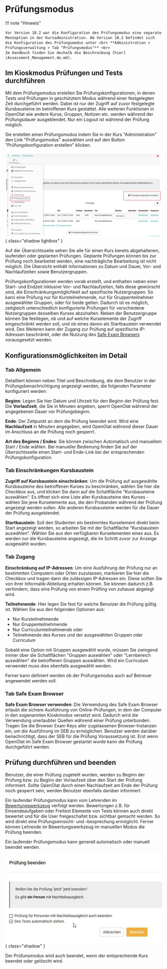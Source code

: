 # Prüfungsmodus

!!! note "Hinweis"

    Vor Version 18.2 war die Konfiguration des Prüfungsmodus eine separate Menüoption in der Kursadministration. Ab Version 18.2 befindet sich die Konfiguration des Prüfungsmodus unter <br> **Administration > Prüfungsverwaltung > Tab "Prüfungsmodus"** <br>
    Im Handbuch finden Sie deshalb die Beschreibung [hier](Assessment_Management.de.md).



## Im Kioskmodus Prüfungen und Tests durchführen

Mit dem Prüfungsmodus erstellen Sie Prüfungskonfigurationen, in denen Tests und Prüfungen in geschütztem Modus während einer festgelegten Zeit durchgeführt werden. Dabei ist nur der Zugriff auf zuvor festgelegte Kursbausteine im betroffenen Kurs gestattet. Alle weiteren Funktionen in OpenOlat wie andere Kurse, Gruppen, Notizen etc. werden während der Prüfungsdauer ausgeblendet. Nur ein Logout ist während der Prüfung möglich.

Sie erstellen einen Prüfungsmodus indem Sie in der Kurs "Administration" den Link "Prüfungsmodus" auswählen und auf den Button "Prüfungskonfiguration erstellen" klicken.

![Prüfungsmodus](assets/Pruefungsmodus_15a.png){ class="shadow lightbox" }

Auf der Übersichtsseite sehen Sie alle für einen Kurs bereits abgehaltenen, laufenden oder geplanten Prüfungen. Geplante Prüfungen können bis zur Prüfung noch bearbeitet werden, eine nachträgliche Bearbeitung ist nicht möglich. Die Übersicht enthält Informationen zu Datum und Dauer, Vor- und Nachlaufzeiten sowie Benutzergruppen.

Prüfungskonfigurationen werden vorab erstellt, und enthalten neben einer Start- und Endzeit inklusive Vor- und Nachlaufzeiten, falls diese gewünscht sind, die Einschränkungsmöglichkeit auf spezifische Nutzergruppen. So kann eine Prüfung nur für Kursteilnehmende, nur für Gruppenteilnehmer ausgewählter Gruppen, oder für beide gelten. Dadurch ist es möglich, zeitgleich unterschiedlich konfigurierte Prüfungen für verschiedene Nutzergruppen desselben Kurses abzuhalten. Neben der Benutzergruppe können Sie festlegen, ob und auf welche Kurselemente der Zugriff eingeschränkt werden soll, und ob eines davon als Startbaustein verwendet wird. Des Weiteren kann der Zugang zur Prüfung auf spezifische IP-Adressen beschränkt, oder die Nutzung des [Safe Exam Browsers](http://www.safeexambrowser.org) vorausgesetzt werden.


## Konfigurationsmöglichkeiten im Detail

### Tab Allgemein
Detailliert können neben Titel und Beschreibung, die dem Benutzer in der Prüfungsbenachrichtigung angezeigt werden, die folgenden Parameter konfiguriert werden:

**Beginn**: Legen Sie hier Datum und Uhrzeit für den Beginn der Prüfung fest. Die **Vorlaufzeit**, die Sie in Minuten angeben, sperrt OpenOlat während der angegebenen Dauer vor Prüfungsbeginn.

**Ende**: Der Zeitpunkt an dem die Prüfung beendet wird. Wird eine **Nachlaufzeit** in Minuten angegeben, wird OpenOlat während dieser Dauer im Anschluss an die Prüfung noch gesperrt.

**Art des Beginns / Endes**: Sie können zwischen Automatisch und manuellem Start / Ende wählen. Bei manueller Bedienung finden Sie auf der Übersichtsseite einen Start- und Ende-Link bei der entsprechenden Prüfungskonfiguration.

### Tab Einschränkungen Kursbaustein

**Zugriff auf Kursbaustein einschränken**: Um die Prüfung auf ausgewählte Kursbausteine des betroffenen Kurses zu beschränken, wählen Sie hier die Checkbox aus, und klicken Sie dann auf die Schaltfläche "Kursbausteine auswählen". Es öffnet sich eine Liste aller Kursbausteine des Kurses - wählen Sie jene Kurselemente aus, die den Probanden während der Prüfung angezeigt werden sollen. Alle anderen Kursbausteine werden für die Dauer der Prüfung ausgeblendet.

**Startbaustein**: Soll den Studenten ein bestimmtes Kurselement direkt beim Start angezeigt werden, so arbeiten Sie mit der Schaltfläche "Kursbaustein auswählen". Wählen Sie aus den verfügbaren Kurselementen eines aus. Es werden nur die Kursbausteine angezeigt, die im Schritt zuvor zur Anzeige ausgewählt wurden.

### Tab Zugang 

**Einschränkung auf IP-Adressen**: Um eine Ausführung der Prüfung nur an bestimmten Computern oder Orten zuzulassen, markieren Sie hier die Checkbox und tragen dann die zulässigen IP-Adressen ein. Diese sollten Sie von ihrer Informatik-Abteilung erhalten können. Sie können dadurch z.B. verhindern, dass eine Prüfung von einem Prüfling von zuhause abgelegt wird.

**Teilnehmende**: Hier legen Sie fest für welche Benutzer die Prüfung gültig ist. Wählen Sie aus den folgenden Optionen aus:
* Nur Kursteilnehmende
* Nur Gruppenteilnehmende
* Nur Curriculumteilnehmende oder 
* Teilnehmende des Kurses und der ausgewählten Gruppen oder Curriculum

Sobald eine Option mit Gruppen ausgewählt wurde, müssen Sie zwingend immer über die Schaltflächen "Gruppen auswählen" oder "Lernbereich auswählen" die betroffenen Gruppen auswählen. Wird ein Curriculum verwendet muss dies ebenfalls ausgewählt werden. 

Ferner kann definiert werden ob der Prüfungsmodus auch auf Betreuer angewendet werden soll. 

### Tab Safe Exam Browser

**Safe Exam Browser verwenden**: Die Verwendung des Safe Exam Browser erlaubt die sichere Ausführung von Online-Prüfungen, in dem der Computer in den sogenannten Kioskmodus versetzt wird. Dadurch wird die Verwendung unerlaubter Quellen während einer Prüfung unterbunden. Tragen Sie die Browser Exam Keys aller zugelassenen Browser-Instanzen ein, um die Ausführung im SEB zu ermöglichen. Benutzer werden darüber benachrichtigt, dass der SEB für die Prüfung Voraussetzung ist. Erst wenn OpenOlat im Safe Exam Browser gestartet wurde kann die Prüfung durchgeführt werden.

##  Prüfung durchführen und beenden
Benutzer, die einer Prüfung zugeteilt wurden, werden zu Beginn der Prüfung bzw. zu Beginn der Vorlaufzeit über den Start der Prüfung informiert. Sollte OpenOlat durch einen Nachlaufzeit am Ende der Prüfung noch gesperrt sein, werden Benutzer ebenfalls darüber informiert.

Ein laufender Prüfungsmodus kann vom Lehrenden im [Bewertungswerkzeug](Assessment_tool_overview.de.md) verfolgt werden. Bewertungen z.B. für Einsendeaufgaben oder Freitext Elemente von Tests können auch direkt bewertet und für die User freigeschaltet bzw. sichtbar gemacht werden. So wird direkt eine Prüfungseinsicht- und –besprechung ermöglicht. Ferner können Lehrende im Bewertungswerkzeug im manuellen Modus die Prüfung beenden.

Ein laufender Prüfungsmodus kann generell automatisch oder manuell beendet werden.

![Prüfung beenden](assets/Pruefung_beenden.jpg){ class="shadow" }

Der Prüfunsmodus wird auch beendet, wenn der entsprechende Kurs beendet oder gelöscht wird.
